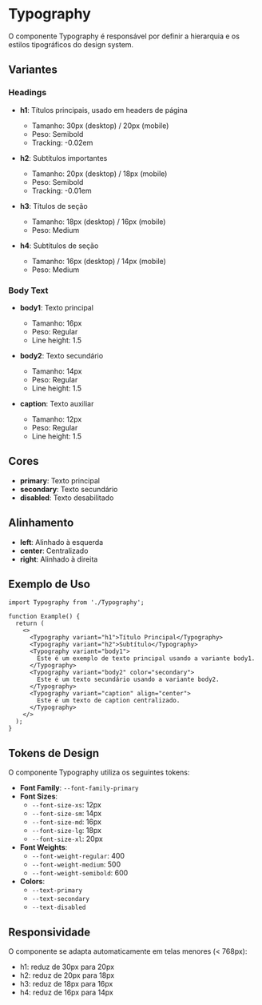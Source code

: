 # Typography

O componente Typography é responsável por definir a hierarquia e os estilos tipográficos do design system.

## Variantes

### Headings

- **h1**: Títulos principais, usado em headers de página
  - Tamanho: 30px (desktop) / 20px (mobile)
  - Peso: Semibold
  - Tracking: -0.02em

- **h2**: Subtítulos importantes
  - Tamanho: 20px (desktop) / 18px (mobile) 
  - Peso: Semibold
  - Tracking: -0.01em

- **h3**: Títulos de seção
  - Tamanho: 18px (desktop) / 16px (mobile)
  - Peso: Medium

- **h4**: Subtítulos de seção
  - Tamanho: 16px (desktop) / 14px (mobile)
  - Peso: Medium

### Body Text

- **body1**: Texto principal
  - Tamanho: 16px
  - Peso: Regular
  - Line height: 1.5

- **body2**: Texto secundário
  - Tamanho: 14px
  - Peso: Regular
  - Line height: 1.5

- **caption**: Texto auxiliar
  - Tamanho: 12px
  - Peso: Regular
  - Line height: 1.5

## Cores

- **primary**: Texto principal
- **secondary**: Texto secundário
- **disabled**: Texto desabilitado

## Alinhamento

- **left**: Alinhado à esquerda
- **center**: Centralizado
- **right**: Alinhado à direita

## Exemplo de Uso

```tsx
import Typography from './Typography';

function Example() {
  return (
    <>
      <Typography variant="h1">Título Principal</Typography>
      <Typography variant="h2">Subtítulo</Typography>
      <Typography variant="body1">
        Este é um exemplo de texto principal usando a variante body1.
      </Typography>
      <Typography variant="body2" color="secondary">
        Este é um texto secundário usando a variante body2.
      </Typography>
      <Typography variant="caption" align="center">
        Este é um texto de caption centralizado.
      </Typography>
    </>
  );
}
```

## Tokens de Design

O componente Typography utiliza os seguintes tokens:

- **Font Family**: `--font-family-primary`
- **Font Sizes**: 
  - `--font-size-xs`: 12px
  - `--font-size-sm`: 14px
  - `--font-size-md`: 16px
  - `--font-size-lg`: 18px
  - `--font-size-xl`: 20px
- **Font Weights**:
  - `--font-weight-regular`: 400
  - `--font-weight-medium`: 500
  - `--font-weight-semibold`: 600
- **Colors**:
  - `--text-primary`
  - `--text-secondary`
  - `--text-disabled`

## Responsividade

O componente se adapta automaticamente em telas menores (< 768px):

- h1: reduz de 30px para 20px
- h2: reduz de 20px para 18px
- h3: reduz de 18px para 16px
- h4: reduz de 16px para 14px
